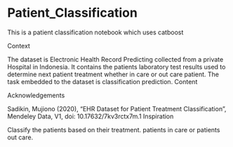 # Patient_Classification
This is a patient classification notebook which uses catboost

Context

The dataset is Electronic Health Record Predicting collected from a private Hospital in Indonesia. It contains the patients laboratory test results used to determine next patient treatment whether in care or out care patient. The task embedded to the dataset is classification prediction.
Content

Acknowledgements

Sadikin, Mujiono (2020), “EHR Dataset for Patient Treatment Classification”, Mendeley Data, V1, doi: 10.17632/7kv3rctx7m.1
Inspiration

Classify the patients based on their treatment. patients in care or patients out care.

